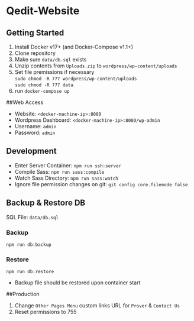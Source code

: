 # Qedit-Website

## Getting Started
1. Install Docker v17+ (and Docker-Compose v1.1+)
2. Clone repository
3. Make sure `data/db.sql` exists
4. Unzip contents from `Uploads.zip` to `wordpress/wp-content/uploads`
3. Set file premissions if necessary  
`sudo chmod -R 777 wordpress/wp-content/uploads`  
`sudo chmod -R 777 data`  
5. run `docker-compose up`

##Web Access
* Website: `<docker-machine-ip>:8080`  
* Wordpress Dashboard: `<docker-machine-ip>:8080/wp-admin`
* Username: `admin`
* Password: `admin`  

## Development
* Enter Server Container: `npm run ssh:server`
* Compile Sass: `npm run sass:compile`  
* Watch Sass Directory: `npm run sass:watch`
* Ignore file permission changes on git:  `git config core.filemode false`

## Backup & Restore DB
SQL File: `data/db.sql`  
### Backup
`npm run db:backup`


### Restore
`npm run db:restore`  
* Backup file should be restored upon container start  


##Production  
1. Change `Other Pages Menu` custom links URL for `Prover` & `Contact Us`
2. Reset permissions to 755


